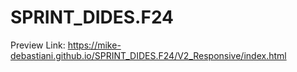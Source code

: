# SPRINT_DIDES.F24

Preview Link:
https://mike-debastiani.github.io/SPRINT_DIDES.F24/V2_Responsive/index.html

